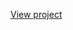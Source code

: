 [View project](https://github.com/mharuf/Enabling-and-configuring-Windows-Firewall/blob/main/Enabling%20and%20configuring%20Windows%20Firewall.docx)
